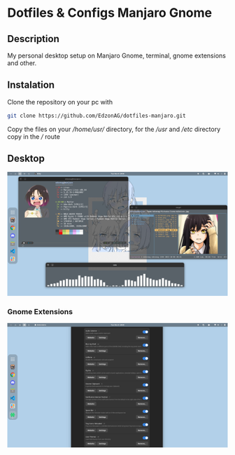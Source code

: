 # Dotfiles & Configs Manjaro Gnome
## Description
My personal desktop setup on Manjaro Gnome, terminal, gnome extensions and other.

## Instalation
Clone the repository on your pc with

```bash
git clone https://github.com/EdzonAG/dotfiles-manjaro.git
```

Copy the files on your */home/usr/* directory, for the */usr* and */etc* directory copy in the */* route

## Desktop

![Desktop](.screenshots/desktop.png)

### Gnome Extensions

![Extensions](.screenshots/extensions.png)
